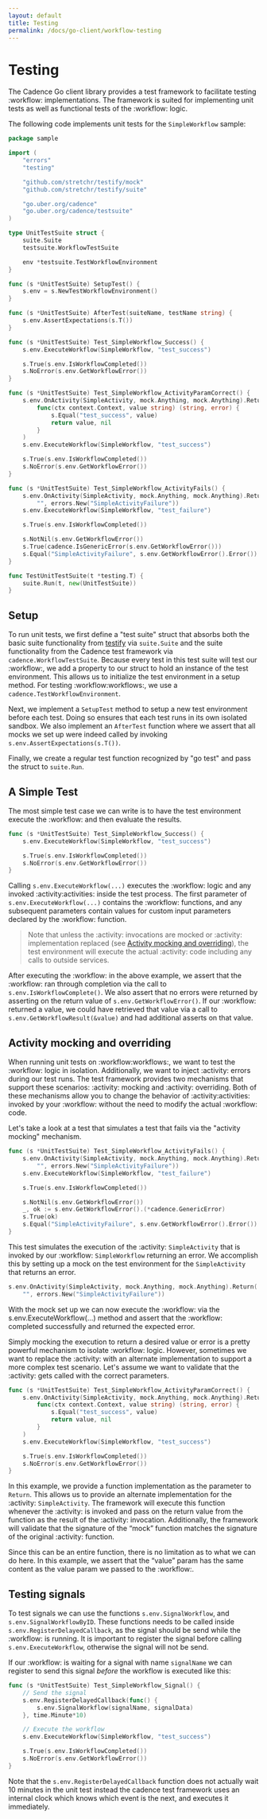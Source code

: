 ```yaml
---
layout: default
title: Testing
permalink: /docs/go-client/workflow-testing
---
```


# Testing

The Cadence Go client library provides a test framework to facilitate testing :workflow: implementations.
The framework is suited for implementing unit tests as well as functional tests of the :workflow: logic.

The following code implements unit tests for the `SimpleWorkflow` sample:

```go
package sample

import (
    "errors"
    "testing"

    "github.com/stretchr/testify/mock"
    "github.com/stretchr/testify/suite"

    "go.uber.org/cadence"
    "go.uber.org/cadence/testsuite"
)

type UnitTestSuite struct {
    suite.Suite
    testsuite.WorkflowTestSuite

    env *testsuite.TestWorkflowEnvironment
}

func (s *UnitTestSuite) SetupTest() {
    s.env = s.NewTestWorkflowEnvironment()
}

func (s *UnitTestSuite) AfterTest(suiteName, testName string) {
    s.env.AssertExpectations(s.T())
}

func (s *UnitTestSuite) Test_SimpleWorkflow_Success() {
    s.env.ExecuteWorkflow(SimpleWorkflow, "test_success")

    s.True(s.env.IsWorkflowCompleted())
    s.NoError(s.env.GetWorkflowError())
}

func (s *UnitTestSuite) Test_SimpleWorkflow_ActivityParamCorrect() {
    s.env.OnActivity(SimpleActivity, mock.Anything, mock.Anything).Return(
        func(ctx context.Context, value string) (string, error) {
            s.Equal("test_success", value)
            return value, nil
        }
    )
    s.env.ExecuteWorkflow(SimpleWorkflow, "test_success")

    s.True(s.env.IsWorkflowCompleted())
    s.NoError(s.env.GetWorkflowError())
}

func (s *UnitTestSuite) Test_SimpleWorkflow_ActivityFails() {
    s.env.OnActivity(SimpleActivity, mock.Anything, mock.Anything).Return(
        "", errors.New("SimpleActivityFailure"))
    s.env.ExecuteWorkflow(SimpleWorkflow, "test_failure")

    s.True(s.env.IsWorkflowCompleted())

    s.NotNil(s.env.GetWorkflowError())
    s.True(cadence.IsGenericError(s.env.GetWorkflowError()))
    s.Equal("SimpleActivityFailure", s.env.GetWorkflowError().Error())
}

func TestUnitTestSuite(t *testing.T) {
    suite.Run(t, new(UnitTestSuite))
}
```

## Setup

To run unit tests, we first define a "test suite" struct that absorbs both the
basic suite functionality from [testify](https://godoc.org/github.com/stretchr/testify/suite)
via `suite.Suite` and the suite functionality from the Cadence test framework via
`cadence.WorkflowTestSuite`. Because every test in this test suite will test our :workflow:, we
add a property to our struct to hold an instance of the test environment. This allows us to initialize
the test environment in a setup method. For testing :workflow:workflows:, we use a `cadence.TestWorkflowEnvironment`.

Next, we implement a `SetupTest` method to setup a new test environment before each test. Doing so
ensures that each test runs in its own isolated sandbox. We also implement an `AfterTest` function
where we assert that all mocks we set up were indeed called by invoking `s.env.AssertExpectations(s.T())`.

Finally, we create a regular test function recognized by "go test" and pass the struct to `suite.Run`.

## A Simple Test

The most simple test case we can write is to have the test environment execute the :workflow: and then
evaluate the results.

```go
func (s *UnitTestSuite) Test_SimpleWorkflow_Success() {
    s.env.ExecuteWorkflow(SimpleWorkflow, "test_success")

    s.True(s.env.IsWorkflowCompleted())
    s.NoError(s.env.GetWorkflowError())
}
```
Calling `s.env.ExecuteWorkflow(...)` executes the :workflow: logic and any invoked :activity:activities: inside the
test process. The first parameter of `s.env.ExecuteWorkflow(...)` contains the :workflow: functions,
and any subsequent parameters contain values for custom input parameters declared by the :workflow:
function.

> Note that unless the :activity: invocations are mocked or :activity: implementation
> replaced (see [Activity mocking and overriding](#activity-mocking-and-overriding)), the test environment
> will execute the actual :activity: code including any calls to outside services.

After executing the :workflow: in the above example, we assert that the :workflow: ran through completion
via the call to `s.env.IsWorkflowComplete()`. We also assert that no errors were returned by asserting
on the return value of `s.env.GetWorkflowError()`. If our :workflow: returned a value, we could have
retrieved that value via a call to `s.env.GetWorkflowResult(&value)` and had additional asserts on that
value.

## Activity mocking and overriding

When running unit tests on :workflow:workflows:, we want to test the :workflow: logic in isolation. Additionally,
we want to inject :activity: errors during our test runs. The test framework provides two mechanisms
that support these scenarios: :activity: mocking and :activity: overriding. Both of these mechanisms allow
you to change the behavior of :activity:activities: invoked by your :workflow: without the need to modify the actual
:workflow: code.

Let's take a look at a test that simulates a test that fails via the "activity mocking" mechanism.

```go
func (s *UnitTestSuite) Test_SimpleWorkflow_ActivityFails() {
    s.env.OnActivity(SimpleActivity, mock.Anything, mock.Anything).Return(
        "", errors.New("SimpleActivityFailure"))
    s.env.ExecuteWorkflow(SimpleWorkflow, "test_failure")

    s.True(s.env.IsWorkflowCompleted())

    s.NotNil(s.env.GetWorkflowError())
    _, ok := s.env.GetWorkflowError().(*cadence.GenericError)
    s.True(ok)
    s.Equal("SimpleActivityFailure", s.env.GetWorkflowError().Error())
}
```
This test simulates the execution of the :activity: `SimpleActivity` that is invoked by our :workflow:
`SimpleWorkflow` returning an error. We accomplish this by setting up a mock on the test environment
for the `SimpleActivity` that returns an error.

```go
s.env.OnActivity(SimpleActivity, mock.Anything, mock.Anything).Return(
    "", errors.New("SimpleActivityFailure"))
```
With the mock set up we can now execute the :workflow: via the s.env.ExecuteWorkflow(...) method and
assert that the :workflow: completed successfully and returned the expected error.

Simply mocking the execution to return a desired value or error is a pretty powerful mechanism to
isolate :workflow: logic. However, sometimes we want to replace the :activity: with an alternate implementation
to support a more complex test scenario. Let's assume we want to validate that the :activity: gets called
with the correct parameters.

```go
func (s *UnitTestSuite) Test_SimpleWorkflow_ActivityParamCorrect() {
    s.env.OnActivity(SimpleActivity, mock.Anything, mock.Anything).Return(
        func(ctx context.Context, value string) (string, error) {
            s.Equal("test_success", value)
            return value, nil
        }
    )
    s.env.ExecuteWorkflow(SimpleWorkflow, "test_success")

    s.True(s.env.IsWorkflowCompleted())
    s.NoError(s.env.GetWorkflowError())
}
```

In this example, we provide a function implementation as the parameter to `Return`. This allows us to
provide an alternate implementation for the :activity: `SimpleActivity`. The framework will execute this
function whenever the :activity: is invoked and pass on the return value from the function as the result
of the :activity: invocation. Additionally, the framework will validate that the signature of the “mock”
function matches the signature of the original :activity: function.

Since this can be an entire function, there is no limitation as to what we can do here. In this
example, we assert that the “value” param has the same content as the value param we passed to the :workflow:.

## Testing signals

To test signals we can use the functions `s.env.SignalWorkflow`, and `s.env.SignalWorkflowByID`. These 
functions needs to be called inside `s.env.RegisterDelayedCallback`, as the signal should be send while the 
:workflow: is running. It is important to register the signal before calling `s.env.ExecuteWorkflow`, otherwise
the signal will not be send.

If our :workflow: is waiting for a signal with name `signalName` we can register 
to send this signal *before* the workflow is executed like this:

```go
func (s *UnitTestSuite) Test_SimpleWorkflow_Signal() {
    // Send the signal
	s.env.RegisterDelayedCallback(func() {
		s.env.SignalWorkflow(signalName, signalData)
	}, time.Minute*10)

    // Execute the workflow
    s.env.ExecuteWorkflow(SimpleWorkflow, "test_success")

    s.True(s.env.IsWorkflowCompleted())
    s.NoError(s.env.GetWorkflowError())
}
```

Note that the `s.env.RegisterDelayedCallback` function does not actually wait 10 minutes in the unit test
instead the cadence test framework uses an internal clock which knows which event is the next, and executes it
immediately. 
